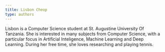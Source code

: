 ```yaml
---
title: Lisbon Cheop
type: authors
---
```


Lisbon is a Computer Science student at St. Augustine University Of Tanzania. She is interested in many subjects from Computer Science, with a particular focus in Artificial Inteligence, Machine Learning and Deep Learning. During her free time, she loves researching and playing tennis.